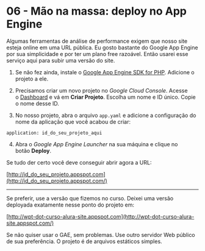 # 06 - Mão na massa: deploy no App Engine

Algumas ferramentas de análise de performance exigem que nosso site esteja online em uma URL pública. Eu gosto bastante do Google App Engine por sua simplicidade e por ter um plano free razoável. Então usarei esse serviço aqui para subir uma versão do site.

1) Se não fez ainda, instale o [Google App Engine SDK for PHP](https://cloud.google.com/appengine/downloads#Google_App_Engine_SDK_for_PHP). Adicione o projeto a ele.

2) Precisamos criar um novo projeto no *Google Cloud Console*. Acesse o [Dashboard](https://console.cloud.google.com/appengine) e vá em **Criar Projeto**. Escolha um nome e ID único. Copie o nome desse ID.

3) No nosso projeto, abra o arquivo `app.yaml` e adicione a configuração do nome da aplicação que você acabou de criar:

```
application: id_do_seu_projeto_aqui
```

4) Abra o *Google App Engine Launcher* na sua máquina e clique no botão **Deploy**.

Se tudo der certo você deve conseguir abrir agora a URL:

[http://id_do_seu_projeto.appspot.com](http://id_do_seu_projeto.appspot.com/)

---

Se preferir, use a versão que fizemos no curso. Deixei uma versão deployada exatamente nesse ponto do projeto em:

[http://wpt-dot-curso-alura-site.appspot.com](http://wpt-dot-curso-alura-site.appspot.com/)



Se não quiser usar o GAE, sem problemas. Use outro servidor Web público de sua preferência. O projeto é de arquivos estáticos simples.

